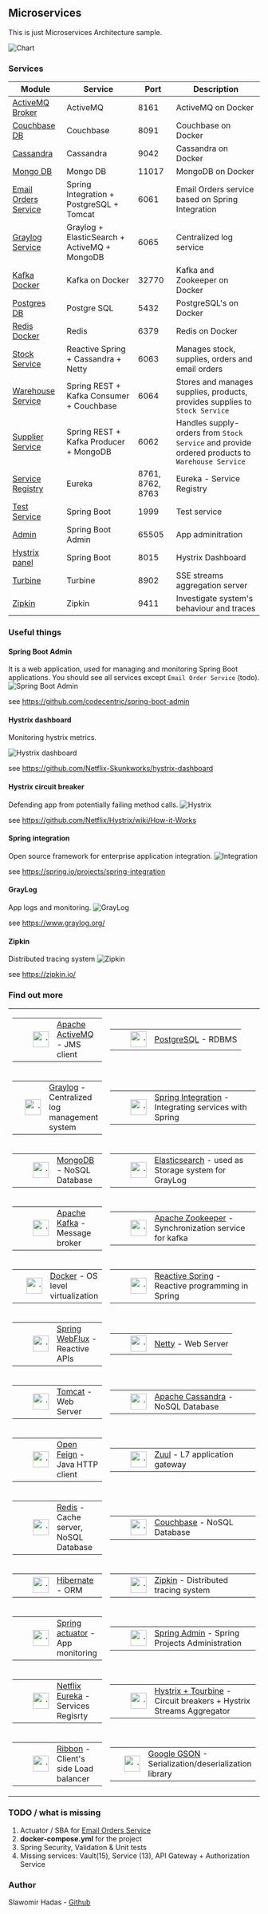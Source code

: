 ## Microservices

This is just Microservices Architecture sample. 

![Chart](resources/microservices.png)



### Services
| Module                                              		| Service    						| Port | Description                                                                                                                       |
| ---------------------------------------------------- 		| ------------- 					| ---- | ----------------------------------------------------------------------- |
| [ActiveMQ Broker](./activemq_broker/README.md)      		| ActiveMQ            				| 8161 | ActiveMQ on Docker|
| [Couchbase DB](./couchbase_db/README.md)      			| Couchbase            				| 8091 | Couchbase on Docker|
| [Cassandra](./docker_cassandra/README.md)      			| Cassandra            				| 9042 | Cassandra on Docker|
| [Mongo DB](./mongo_docker/README.md)      				| Mongo DB            				| 11017 | MongoDB on Docker |
| [Email Orders Service](./email_order_service/README.md)  	| Spring Integration + PostgreSQL + Tomcat 	| 6061 |  Email Orders service based on Spring Integration|
| [Graylog Service](./graylog_service/README.md)   			| Graylog + ElasticSearch + ActiveMQ + MongoDB | 6065 |  Centralized log service |
| [Kafka Docker](./kafka_docker/README.md)  				| Kafka on Docker       			| 32770 | Kafka and Zookeeper on Docker                   |
| [Postgres DB](./postgres_db/README.md) 					| Postgre SQL  						| 5432 | PostgreSQL's on Docker  |
| [Redis Docker](./redis_docker/README.md) 					| Redis		 						| 6379 | Redis on Docker |
| [Stock Service](./stock_service/README.md)  				| Reactive Spring + Cassandra + Netty | 6063 | Manages stock, supplies, orders and email orders  |
| [Warehouse Service](./warehouse_service/README.md)		| Spring REST + Kafka Consumer + Couchbase	| 6064 | Stores and manages supplies, products, provides supplies to `Stock Service` |
| [Supplier Service](./supplier_service/README.md) 			| Spring REST + Kafka Producer + MongoDB | 6062 | Handles supply-orders from `Stock Service` and provide ordered products to `Warehouse Service` |
| [Service Registry](./eureka/README.md) 					| Eureka 							| 8761, 8762, 8763 | Eureka - Service Registry |
| [Test Service](./test_service/README.md) 					| Spring Boot 						| 1999 	| Test service |
| [Admin](./spring_admin/README.md) 						| Spring Boot Admin 				| 65505 | App adminitration |
| [Hystrix panel](./hystrix_panel/README.md) 				| Spring Boot 						| 8015 	| Hystrix Dashboard |
| [Turbine](./turbine/README.md) 							| Turbine 							| 8902 	| SSE streams aggregation server |
| [Zipkin](./zipkin/README.md) 							    | Zipkin 							| 9411 	| Investigate system's behaviour and traces |


### Useful things
#### Spring Boot Admin
It is a web application, used for managing and monitoring Spring Boot applications. You should
see all services except `Email Order Service` (todo).
![Spring Boot Admin](resources/bootadmin.png)

see https://github.com/codecentric/spring-boot-admin


#### Hystrix dashboard
Monitoring hystrix metrics.

![Hystrix dashboard](resources/hystrixdashboard.png)

see https://github.com/Netflix-Skunkworks/hystrix-dashboard

#### Hystrix circuit breaker
Defending app from potentially failing method calls.
![Hystrix](resources/circuitbreaker.png)

see https://github.com/Netflix/Hystrix/wiki/How-it-Works

#### Spring integration
Open source framework for enterprise application integration.
![Integration](resources/springintegration.png)

see https://spring.io/projects/spring-integration

#### GrayLog
App logs and monitoring.
![GrayLog](resources/graylogapp.png)

see https://www.graylog.org/

#### Zipkin
Distributed tracing system
![Zipkin](resources/zipkinapp.png)

see https://zipkin.io/

### Find out more
<table cellpadding="2" cellspacing="0" border="0" style="width:100%">
    <tr>
        <td>
            <table cellpadding="2" cellspacing="0" border="0">
                <tr>
                    <td height="42" width="65" valign="middle"
                        align="right"><a href="https://activemq.apache.org/">
                        <img width="32" height="32" src="resources/activemq.png" alt="."></a>
                    </td>
                    <td valign="middle" align="left">
                        <a href="https://activemq.apache.org/">Apache ActiveMQ</a> - JMS client
                    </td>
                </tr>
            </table>
        </td>
        <td>
            <table cellpadding="2" cellspacing="0" border="0">
                <tr>
                    <td height="42" width="65" valign="middle"
                        align="right"><a href="https://www.postgresql.org/">
                        <img width="32" height="32" src="resources/postgres.png" alt="."></a></td>
                    <td valign="middle" align="left">
                        <a href="https://www.postgresql.org/">PostgreSQL</a> - RDBMS
                    </td>
                </tr>
            </table>
        </td>
	</tr>
	<tr>
		<td>
            <table cellpadding="2" cellspacing="0" border="0">
                <tr>
                    <td cellpadding="2" height="42" width="65" valign="middle"
                        align="right"><a href="https://www.graylog.org/">
                        <img width="32" height="32" src="resources/graylog.png" alt="."></a></td>
                    <td valign="middle" align="left">
                        <a href="https://www.graylog.org/">Graylog</a> - Centralized log management system
                    </td>
                </tr>
            </table>
        </td>
        <td>
            <table cellpadding="2" cellspacing="0" border="0">
                <tr>
                    <td cellpadding="2" height="42" width="65" valign="middle"
                        align="right"><a href="https://spring.io/projects/spring-integration">
                        <img width="32" height="32" src="resources/integration.png" alt="."></a></td>
                    <td valign="middle" align="left">
                        <a href="https://spring.io/projects/spring-integration">Spring Integration</a> - Integrating
                        services with Spring
                    </td>
                </tr>
            </table>
        </td>
    </tr>
    <tr>
        <td>
            <table cellpadding="2" cellspacing="0" border="0">
                <tr>
                    <td cellpadding="2" height="42"  width="65" valign="middle"
                        align="right"><a href="https://www.mongodb.com/">
                        <img width="32" height="32" src="resources/mongodb.png" alt="."></a></td>
                    <td valign="middle" align="left">
                        <a href="https://www.mongodb.com/">MongoDB</a> - NoSQL Database
                    </td>
                </tr>
            </table>
        </td>
        <td>
            <table cellpadding="2" cellspacing="0" border="0">
                <tr>
                    <td cellpadding="2" height="42"  width="65" valign="middle"
                        align="right"><a href="https://www.elastic.co/products/elasticsearch">
                        <img width="32" height="32" src="resources/elasticsearch.png" alt="."></a></td>
                    <td valign="middle" align="left">
                        <a href="https://www.elastic.co/products/elasticsearch">Elasticsearch</a> - used as Storage
                        system for GrayLog
                    </td>
                </tr>
            </table>
        </td>
    </tr>
    <tr>
        <td>
            <table cellpadding="2" cellspacing="0" border="0">
                <tr>
                    <td cellpadding="2" height="42"  width="65" valign="middle"
                        align="right"><a href="https://kafka.apache.org/">
                        <img width="32" height="32" src="resources/kafka.png" alt="."></a></td>
                    <td valign="middle" align="left">
                        <a href="https://kafka.apache.org/">Apache Kafka</a> - Message broker
                    </td>
                </tr>
            </table>
        </td>
        <td>
            <table cellpadding="2" cellspacing="0" border="0">
                <tr>
                    <td cellpadding="2" height="42"  width="65" valign="middle"
                        align="right"><a href="https://zookeeper.apache.org/">
                        <img width="32" height="32" src="resources/zookeeper.png" alt="."></a></td>
                    <td valign="middle" align="left">
                        <a href="https://zookeeper.apache.org/">Apache Zookeeper</a> - Synchronization service for kafka
                    </td>
                </tr>
            </table>
        </td>
	</tr>
	<tr>
        <td>
            <table cellpadding="2" cellspacing="0" border="0">
                <tr>
                    <td cellpadding="2" height="42"  width="65" valign="middle"
                        align="right"><a href="https://www.docker.com/">
                        <img width="32" height="32" src="resources/docker.png" alt="."></a></td>
                    <td valign="middle" align="left">
                        <a href="https://www.docker.com/">Docker</a> - OS level virtualization
                    </td>
                </tr>
            </table>
        </td>
		<td>
            <table cellpadding="2" cellspacing="0" border="0">
                <tr>
                    <td cellpadding="2" height="42"  width="65" valign="middle"
                        align="right"><a
                            href="https://docs.spring.io/spring/docs/current/spring-framework-reference/web-reactive.html">
                        <img width="32" height="32" src="resources/springreactor.png" alt="."></a></td>
                    <td valign="middle" align="left">
                        <a href="https://docs.spring.io/spring/docs/current/spring-framework-reference/web-reactive.html">Reactive
                            Spring</a> - Reactive programming in Spring
                    </td>
                </tr>
            </table>
        </td>
    </tr>
    <tr>
        <td>
            <table cellpadding="2" cellspacing="0" border="0">
                <tr>
                    <td cellpadding="2" height="42"  width="65" valign="middle"
                        align="right"><a href="https://www.baeldung.com/spring-webflux">
                        <img width="32" height="32" src="resources/webflux.png" alt="."></a></td>
                    <td valign="middle" align="left">
                        <a href="https://www.baeldung.com/spring-webflux">Spring WebFlux</a> - Reactive APIs
                    </td>
                </tr>
            </table>
        </td>
        <td>
            <table cellpadding="2" cellspacing="0" border="0">
                <tr>
                    <td cellpadding="2" height="42"  width="65" valign="middle"
                        align="right"><a href="https://netty.io/">
                        <img width="32" height="32" src="resources/netty.png" alt="."></a></td>
                    <td valign="middle" align="left">
                        <a href="https://netty.io/">Netty</a> - Web Server
                    </td>
                </tr>
            </table>
        </td>
    </tr>
    <tr>
        <td>
            <table cellpadding="2" cellspacing="0" border="0">
                <tr>
                    <td cellpadding="2" height="42"  width="65" valign="middle"
                        align="right"><a href="http://tomcat.apache.org/">
                        <img width="32" height="32" src="resources/tomcat2.png" alt="."></a></td>
                    <td valign="middle" align="left">
                        <a href="http://tomcat.apache.org/">Tomcat</a> - Web Server
                    </td>
                </tr>
            </table>
        </td>
        <td>
            <table cellpadding="2" cellspacing="0" border="0">
                <tr>
                    <td cellpadding="2" height="42"  width="65" valign="middle"
                        align="right"><a href="http://cassandra.apache.org/">
                        <img width="32" height="32" src="resources/cassandra.png" alt="."></a></td>
                    <td valign="middle" align="left">
                        <a href="http://cassandra.apache.org/">Apache Cassandra</a> - NoSQL Database
                    </td>
                </tr>
            </table>
        </td>
	</tr>
	<tr>
        <td>
            <table cellpadding="2" cellspacing="0" border="0">
                <tr>
                    <td cellpadding="2" height="42"  width="65" valign="middle"
                        align="right"><a href="https://github.com/OpenFeign/feign">
                        <img width="32" height="32" src="resources/feign.png" alt="."></a></td>
                    <td valign="middle" align="left">
                        <a href="https://github.com/OpenFeign/feign">Open Feign</a> - Java HTTP client
                    </td>
                </tr>
            </table>
        </td>
		<td>
            <table cellpadding="2" cellspacing="0" border="0">
                <tr>
                    <td cellpadding="2" height="42"  width="65" valign="middle"
                        align="right"><a href="https://github.com/Netflix/zuul">
                        <img width="32" height="32" src="resources/zuul.png" alt="."></a></td>
                    <td valign="middle" align="left">
                        <a href="https://github.com/Netflix/zuul">Zuul</a> - L7 application gateway
                    </td>
                </tr>
            </table>
        </td>
    </tr>
    <tr>
        <td>
            <table cellpadding="2" cellspacing="0" border="0">
                <tr>
                    <td cellpadding="2" height="42"  width="65" valign="middle"
                        align="right"><a href="https://redis.io/">
                        <img width="32" height="32" src="resources/redis.png" alt="."></a></td>
                    <td valign="middle" align="left">
                        <a href="https://redis.io/">Redis</a> - Cache server, NoSQL Database
                    </td>
                </tr>
            </table>
        </td>
        <td>
            <table cellpadding="2" cellspacing="0" border="0">
                <tr>
                    <td cellpadding="2" height="42"  width="65" valign="middle"
                        align="right"><a href="https://www.couchbase.com/">
                        <img width="32" height="32" src="resources/couchbase.png" alt="."></a></td>
                    <td valign="middle" align="left">
                        <a href="https://www.couchbase.com/">Couchbase</a> - NoSQL Database
                    </td>
                </tr>
            </table>
        </td>
    </tr>
    <tr>
        <td>
            <table cellpadding="2" cellspacing="0" border="0">
                <tr>
                    <td cellpadding="2" height="42"  width="65" valign="middle"
                        align="right"><a href="https://hibernate.org/">
                        <img width="32" height="32" src="resources/hibernate.png" alt="."></a></td>
                    <td valign="middle" align="left">
                        <a href="https://hibernate.org/">Hibernate</a> - ORM
                    </td>
                </tr>
            </table>
        </td>
        <td>
            <table cellpadding="2" cellspacing="0" border="0">
                <tr>
                    <td cellpadding="2" height="42"  width="65" valign="middle"
                        align="right"><a href="https://zipkin.io/">
                        <img width="32" height="32" src="resources/zipkin.png" alt="."></a></td>
                    <td valign="middle" align="left">
                        <a href="https://zipkin.io/">Zipkin</a> - Distributed tracing system
                    </td>
                </tr>
            </table>
        </td>
	</tr>
	<tr>
        <td>
            <table cellpadding="2" cellspacing="0" border="0">
                <tr>
                    <td cellpadding="2" height="42"  width="65" valign="middle"
                        align="right"><a
                            href="https://docs.spring.io/spring-boot/docs/current/reference/html/production-ready-features.html">
                        <img width="32" height="32" src="resources/actuator.png" alt="."></a></td>
                    <td valign="middle" align="left">
                        <a href="https://docs.spring.io/spring-boot/docs/current/reference/html/production-ready-features.html">Spring
                            actuator</a> - App monitoring
                    </td>
                </tr>
            </table>
        </td>
		<td>
            <table cellpadding="2" cellspacing="0" border="0">
                <tr>
                    <td cellpadding="2" height="42"  width="65" valign="middle"
                        align="right"><a href="https://github.com/codecentric/spring-boot-admin">
                        <img width="32" height="32" src="resources/springadmin.png" alt="."></a></td>
                    <td valign="middle" align="left">
                        <a href="https://github.com/codecentric/spring-boot-admin">Spring Admin</a> - Spring Projects
                        Administration
                    </td>
                </tr>
            </table>
        </td>
    </tr>
    <tr>
        <td>
            <table cellpadding="2" cellspacing="0" border="0">
                <tr>
                    <td cellpadding="2" height="42"  width="65" valign="middle"
                        align="right"><a href="https://github.com/Netflix/eureka">
                        <img width="32" height="32" src="resources/eureka.png" alt="."></a></td>
                    <td valign="middle" align="left">
                        <a href="https://github.com/Netflix/eureka">Netflix Eureka</a> - Services Regisrty
                    </td>
                </tr>
            </table>
        </td>
        <td>
            <table cellpadding="2" cellspacing="0" border="0">
                <tr>
                    <td cellpadding="2" height="42"  width="65" valign="middle"
                        align="right"><a href="https://github.com/Netflix/Hystrix">
                        <img width="32" height="32" src="resources/hystrix3.png" alt="."></a></td>
                    <td valign="middle" align="left">
                        <a href="https://github.com/Netflix/Hystrix">Hystrix + Tourbine</a> - Circuit breakers + Hystrix
                        Streams Aggregator
                    </td>
                </tr>
            </table>
        </td>
    </tr>
    <tr>
        <td>
            <table width="300" cellpadding="2" cellspacing="0" border="0">
                <tr>
                    <td cellpadding="2" height="42"  width="65" valign="middle"
                        align="right"><a href="https://github.com/Netflix/ribbon">
                        <img width="32" height="32" src="resources/ribbon.png" alt="."></a></td>
                    <td valign="middle" align="left">
                        <a href="https://github.com/Netflix/ribbon">Ribbon</a> - Client's side Load balancer
                    </td>
                </tr>
            </table>
        </td>
        <td>
            <table cellpadding="2" cellspacing="0" border="0">
                <tr>
                    <td cellpadding="2" height="42"  width="65" valign="middle"
                        align="right"><a href="https://github.com/google/gson">
                        <img width="32" height="32" src="resources/g3.png" alt="."></a></td>
                    <td valign="middle" align="left">
                        <a href="https://github.com/google/gson">Google GSON</a> - Serialization/deserialization library
                    </td>
                </tr>
            </table>
        </td>
    </tr>
</table>

### TODO / what is missing

1. Actuator / SBA for [Email Orders Service](./email_order_service/README.md)
2. **docker-compose.yml** for the project
3. Spring Security, Validation & Unit tests 
4. Missing services: Vault(15), Service (13), API Gateway + Authorization Service

### Author

Slawomir Hadas - [Github](https://github.com/hadasbro)

